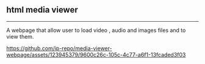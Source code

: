 <h2>html media viewer</h2>
<hr>
A webpage that allow user to load video , audio and images files and to view them.

https://github.com/ip-repo/media-viewer-webpage/assets/123945379/9600c26c-105c-4c77-a6f1-13fcaded3f03

